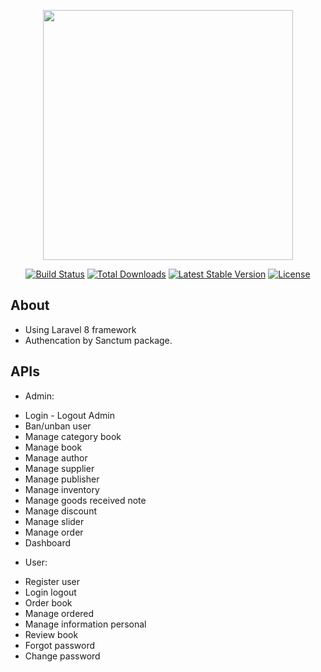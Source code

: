 <p align="center"><a href="https://laravel.com" target="_blank"><img src="https://raw.githubusercontent.com/laravel/art/master/logo-lockup/5%20SVG/2%20CMYK/1%20Full%20Color/laravel-logolockup-cmyk-red.svg" width="400"></a></p>

<p align="center">
<a href="https://travis-ci.org/laravel/framework"><img src="https://travis-ci.org/laravel/framework.svg" alt="Build Status"></a>
<a href="https://packagist.org/packages/laravel/framework"><img src="https://img.shields.io/packagist/dt/laravel/framework" alt="Total Downloads"></a>
<a href="https://packagist.org/packages/laravel/framework"><img src="https://img.shields.io/packagist/v/laravel/framework" alt="Latest Stable Version"></a>
<a href="https://packagist.org/packages/laravel/framework"><img src="https://img.shields.io/packagist/l/laravel/framework" alt="License"></a>
</p>

## About
 - Using Laravel 8 framework
 - Authencation by Sanctum package.
## APIs
 * Admin:
 - Login - Logout Admin
 - Ban/unban user
 - Manage category book
 - Manage book
 - Manage author
 - Manage supplier
 - Manage publisher
 - Manage inventory
 - Manage goods received note
 - Manage discount
 - Manage slider
 - Manage order
 - Dashboard
 * User:
 - Register user
 - Login logout
 - Order book
 - Manage ordered
 - Manage information personal
 - Review book
 - Forgot password
 - Change password




